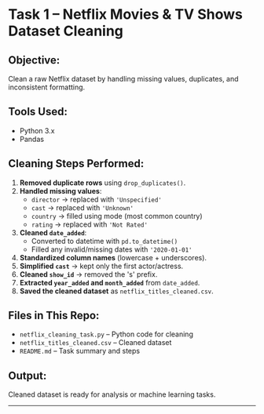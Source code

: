 # Task 1 – Netflix Movies & TV Shows Dataset Cleaning

## Objective:
Clean a raw Netflix dataset by handling missing values, duplicates, and inconsistent formatting.

## Tools Used:
- Python 3.x
- Pandas

## Cleaning Steps Performed:

1. **Removed duplicate rows** using `drop_duplicates()`.
2. **Handled missing values**:
   - `director` → replaced with `'Unspecified'`
   - `cast` → replaced with `'Unknown'`
   - `country` → filled using mode (most common country)
   - `rating` → replaced with `'Not Rated'`
3. **Cleaned `date_added`**:
   - Converted to datetime with `pd.to_datetime()`
   - Filled any invalid/missing dates with `'2020-01-01'`
4. **Standardized column names** (lowercase + underscores).
5. **Simplified `cast`** → kept only the first actor/actress.
6. **Cleaned `show_id`** → removed the 's' prefix.
7. **Extracted `year_added` and `month_added`** from `date_added`.
8. **Saved the cleaned dataset** as `netflix_titles_cleaned.csv`.

## Files in This Repo:
- `netflix_cleaning_task.py` – Python code for cleaning
- `netflix_titles_cleaned.csv` – Cleaned dataset
- `README.md` – Task summary and steps

## Output:
Cleaned dataset is ready for analysis or machine learning tasks.

---
